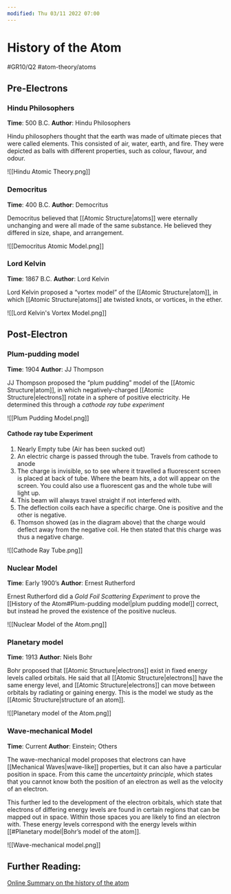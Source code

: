 ```yaml
---
modified: Thu 03/11 2022 07:00
---
```

# History of the Atom
#GR10/Q2 #atom-theory/atoms  

## Pre-Electrons
### Hindu Philosophers
**Time**: 500 B.C. 
**Author**: Hindu Philosophers

Hindu philosophers thought that the earth was made of ultimate pieces that were called elements. This consisted of air, water, earth, and fire. They were depicted as balls with different properties, such as colour, flavour, and odour. 

![[Hindu Atomic Theory.png]]
### Democritus
**Time**: 400 B.C.
**Author**: Democritus

Democritus believed that [[Atomic Structure|atoms]] were eternally unchanging and were all made of the same substance. He believed they differed in size, shape, and arrangement. 

![[Democritus Atomic Model.png]]

### Lord Kelvin
**Time**: 1867 B.C.
**Author**: Lord Kelvin

Lord Kelvin proposed a “vortex model” of the [[Atomic Structure|atom]], in which [[Atomic Structure|atoms]] ate twisted knots, or vortices, in the ether. 

![[Lord Kelvin's Vortex Model.png]]

## Post-Electron
### Plum-pudding model
**Time**: 1904
**Author**: JJ Thompson

JJ Thompson proposed the “plum pudding” model of the [[Atomic Structure|atom]], in which negatively-charged [[Atomic Structure|electrons]] rotate in a sphere of positive electricity. He determined this through a *cathode ray tube experiment*

![[Plum Pudding Model.png]]

#### Cathode ray tube Experiment
1. Nearly Empty tube (Air has been sucked out) 
2. An electric charge is passed through the tube. Travels from cathode to anode 
3. The charge is invisible, so to see where it travelled a fluorescent screen is placed at back of tube. Where the beam hits, a dot will appear on the screen. You could also use a fluorescent gas and the whole tube will light up. 
4. This beam will always travel straight if not interfered with. 
5. The deflection coils each have a specific charge. One is positive and the other is negative. 
6. Thomson showed (as in the diagram above) that the charge would deflect away from the negative coil. He then stated that this charge was thus a negative charge.

![[Cathode Ray Tube.png]]

### Nuclear Model
**Time**: Early 1900’s
**Author**: Ernest Rutherford

Ernest Rutherford did a *Gold Foil Scattering Experiment* to prove the [[History of the Atom#Plum-pudding model|plum pudding model]] correct, but instead he proved the existence of the positive nucleus.  

![[Nuclear Model of the Atom.png]]

### Planetary model
**Time**: 1913
**Author**: Niels Bohr

Bohr proposed that [[Atomic Structure|electrons]] exist in fixed energy levels called orbitals. He said that all [[Atomic Structure|electrons]] have the same energy level, and [[Atomic Structure|electrons]] can move between orbitals by radiating or gaining energy. This is the model we study as the [[Atomic Structure|structure of an atom]].

![[Planetary model of the Atom.png]]

### Wave-mechanical Model
**Time**: Current
**Author**: Einstein; Others

The wave-mechanical model proposes that electrons can have [[Mechanical Waves|wave-like]] properties, but it can also have a particular position in space. From this came the *uncertainty principle*, which states that you cannot know both the position of an electron as well as the velocity of an electron. 

This further led to the development of the electron orbitals, which state that electrons of differing energy levels are found in certain regions that can be mapped out in space. Within those spaces you are likely to find an electron with. These energy levels correspond with the energy levels within [[#Planetary model|Bohr’s model of the atom]]. 

![[Wave-mechanical model.png]]
## Further Reading:
[Online Summary on the history of the atom](https://www.sisd.net/cms/lib/TX01001452/Centricity/Domain/1297/The_history_of_the_atom_Notes-_condensed.pdf)


